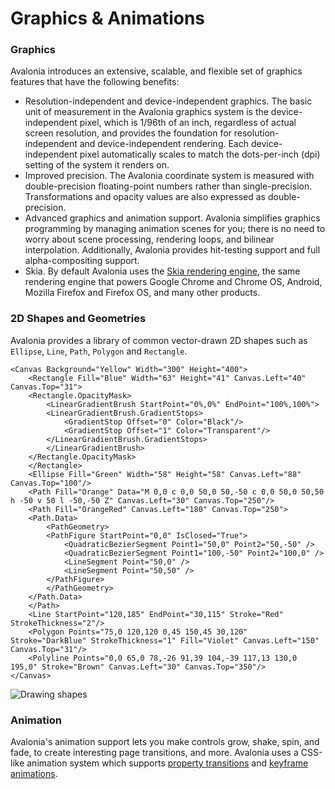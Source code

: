 # Graphics & Animations

### Graphics

Avalonia introduces an extensive, scalable, and flexible set of graphics features that have the following benefits:

* Resolution-independent and device-independent graphics. The basic unit of measurement in the Avalonia graphics system is the device-independent pixel, which is 1/96th of an inch, regardless of actual screen resolution, and provides the foundation for resolution-independent and device-independent rendering. Each device-independent pixel automatically scales to match the dots-per-inch \(dpi\) setting of the system it renders on.
* Improved precision. The Avalonia coordinate system is measured with double-precision floating-point numbers rather than single-precision. Transformations and opacity values are also expressed as double-precision.
* Advanced graphics and animation support. Avalonia simplifies graphics programming by managing animation scenes for you; there is no need to worry about scene processing, rendering loops, and bilinear interpolation. Additionally, Avalonia provides hit-testing support and full alpha-compositing support.
* Skia. By default Avalonia uses the [Skia rendering engine](https://skia.org/), the same rendering engine that powers Google Chrome and Chrome OS, Android, Mozilla Firefox and Firefox OS, and many other products.

### 2D Shapes and Geometries

Avalonia provides a library of common vector-drawn 2D shapes such as `Ellipse`, `Line`, `Path`, `Polygon` and `Rectangle`.

```markup
<Canvas Background="Yellow" Width="300" Height="400">
    <Rectangle Fill="Blue" Width="63" Height="41" Canvas.Left="40" Canvas.Top="31">
    <Rectangle.OpacityMask>
        <LinearGradientBrush StartPoint="0%,0%" EndPoint="100%,100%">
        <LinearGradientBrush.GradientStops>
            <GradientStop Offset="0" Color="Black"/>
            <GradientStop Offset="1" Color="Transparent"/>
        </LinearGradientBrush.GradientStops>
        </LinearGradientBrush>
    </Rectangle.OpacityMask>     
    </Rectangle>
    <Ellipse Fill="Green" Width="58" Height="58" Canvas.Left="88" Canvas.Top="100"/>
    <Path Fill="Orange" Data="M 0,0 c 0,0 50,0 50,-50 c 0,0 50,0 50,50 h -50 v 50 l -50,-50 Z" Canvas.Left="30" Canvas.Top="250"/>
    <Path Fill="OrangeRed" Canvas.Left="180" Canvas.Top="250">
    <Path.Data>
        <PathGeometry>
        <PathFigure StartPoint="0,0" IsClosed="True">
            <QuadraticBezierSegment Point1="50,0" Point2="50,-50" />
            <QuadraticBezierSegment Point1="100,-50" Point2="100,0" />
            <LineSegment Point="50,0" />
            <LineSegment Point="50,50" />
        </PathFigure>
        </PathGeometry>
    </Path.Data>
    </Path>
    <Line StartPoint="120,185" EndPoint="30,115" Stroke="Red" StrokeThickness="2"/>
    <Polygon Points="75,0 120,120 0,45 150,45 30,120" Stroke="DarkBlue" StrokeThickness="1" Fill="Violet" Canvas.Left="150" Canvas.Top="31"/>
    <Polyline Points="0,0 65,0 78,-26 91,39 104,-39 117,13 130,0 195,0" Stroke="Brown" Canvas.Left="30" Canvas.Top="350"/>
</Canvas>
```

![Drawing shapes](http://avaloniaui.net/docs/quickstart/images/shapes.png)

### Animation

Avalonia's animation support lets you make controls grow, shake, spin, and fade, to create interesting page transitions, and more. Avalonia uses a CSS-like animation system which supports [property transitions](http://avaloniaui.net/docs/animations/transitions) and [keyframe animations](http://avaloniaui.net/docs/animations/keyframe).

